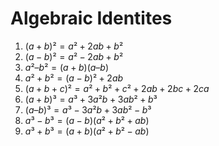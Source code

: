 # Algebraic Identites
1. $(a + b)² = a² + 2ab + b²$
1. $(a-b)² = a² - 2ab + b²$
1. $a²–b² = (a + b)(a – b)$
1. $a² + b² = (a - b)² + 2ab$
1. $(a + b + c)² = a²+b²+c²+2ab+2bc+2ca$
1. $(a + b)³ = a³ + 3a²b + 3ab² + b³$
1. $(a – b)³ = a³ - 3a²b + 3ab² - b³$
1. $a³−b³ = (a−b)(a²+b²+ab)$
1. $a³+b³ = (a+b)(a²+b²-ab)$
